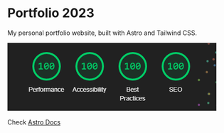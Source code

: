 # Portfolio 2023

My personal portfolio website, built with Astro and Tailwind CSS.

![lighthouse](/resources/lighthouse.png)

Check [Astro Docs](https://docs.astro.build)
